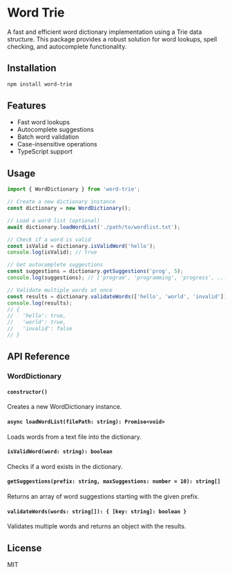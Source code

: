 # Word Trie

A fast and efficient word dictionary implementation using a Trie data structure. This package provides a robust solution for word lookups, spell checking, and autocomplete functionality.

## Installation

```bash
npm install word-trie
```

## Features

- Fast word lookups
- Autocomplete suggestions
- Batch word validation
- Case-insensitive operations
- TypeScript support

## Usage

```typescript
import { WordDictionary } from 'word-trie';

// Create a new dictionary instance
const dictionary = new WordDictionary();

// Load a word list (optional)
await dictionary.loadWordList('./path/to/wordlist.txt');

// Check if a word is valid
const isValid = dictionary.isValidWord('hello');
console.log(isValid); // true

// Get autocomplete suggestions
const suggestions = dictionary.getSuggestions('prog', 5);
console.log(suggestions); // ['program', 'programming', 'progress', ...]

// Validate multiple words at once
const results = dictionary.validateWords(['hello', 'world', 'invalid']);
console.log(results);
// {
//   'hello': true,
//   'world': true,
//   'invalid': false
// }
```

## API Reference

### WordDictionary

#### `constructor()`
Creates a new WordDictionary instance.

#### `async loadWordList(filePath: string): Promise<void>`
Loads words from a text file into the dictionary.

#### `isValidWord(word: string): boolean`
Checks if a word exists in the dictionary.

#### `getSuggestions(prefix: string, maxSuggestions: number = 10): string[]`
Returns an array of word suggestions starting with the given prefix.

#### `validateWords(words: string[]): { [key: string]: boolean }`
Validates multiple words and returns an object with the results.

## License

MIT
